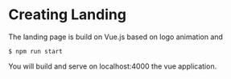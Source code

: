 # Creating Landing

The landing page is build on Vue.js based on logo animation and 

```
$ npm run start
```
You will build and serve on localhost:4000 the vue application.
